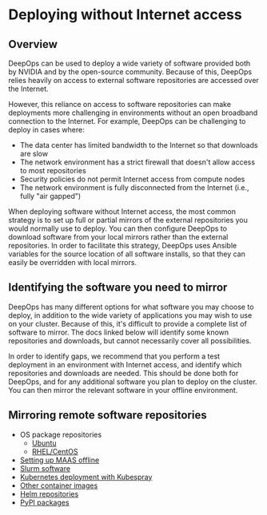 Deploying without Internet access
=================================

## Overview

DeepOps can be used to deploy a wide variety of software provided both by NVIDIA and by the open-source community.
Because of this, DeepOps relies heavily on access to external software repositories are accessed over the Internet.

However, this reliance on access to software repositories can make deployments more challenging in environments without an open broadband connection to the Internet.
For example, DeepOps can be challenging to deploy in cases where:

- The data center has limited bandwidth to the Internet so that downloads are slow
- The network environment has a strict firewall that doesn't allow access to most repositories
- Security policies do not permit Internet access from compute nodes
- The network environment is fully disconnected from the Internet (i.e., fully "air gapped")

When deploying software without Internet access, the most common strategy is to set up full or partial mirrors of the external repositories you would normally use to deploy.
You can then configure DeepOps to download software from your local mirrors rather than the external repositories.
In order to facilitate this strategy, DeepOps uses Ansible variables for the source location of all software installs, so that they can easily be overridden with local mirrors.


## Identifying the software you need to mirror

DeepOps has many different options for what software you may choose to deploy, in addition to the wide variety of applications you may wish to use on your cluster.
Because of this, it's difficult to provide a complete list of software to mirror.
The docs linked below will identify some known repositories and downloads, but cannot necessarily cover all possibilities.

In order to identify gaps, we recommend that you perform a test deployment in an environment with Internet access, and identify which repositories and downloads are needed.
This should be done both for DeepOps, and for any additional software you plan to deploy on the cluster.
You can then mirror the relevant software in your offline environment.


## Mirroring remote software repositories 

- OS package repositories
    - [Ubuntu](./ubuntu.md)
    - [RHEL/CentOS](./redhat.md)
- [Setting up MAAS offline](./maas.md)
- [Slurm software](./slurm.md)
- [Kubernetes deployment with Kubespray](https://github.com/kubernetes-sigs/kubespray/blob/master/docs/offline-environment.md)
- [Other container images](./containers.md)
- [Helm repositories](./helm.md)
- [PyPI packages](./pypi.md)


